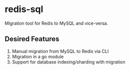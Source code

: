 # redis-sql 

Migration tool for Redis to MySQL and vice-versa.

## Desired Features

1. Manual migration from MySQL to Redis via CLI
2. Migration in a go module
3. Support for database indexing/sharding with migration